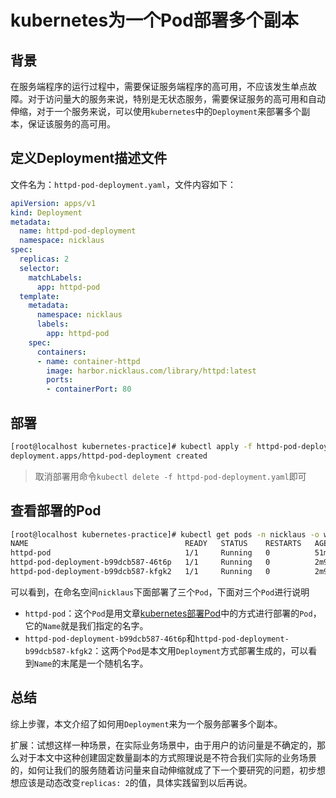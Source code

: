 # kubernetes为一个Pod部署多个副本
## 背景
在服务端程序的运行过程中，需要保证服务端程序的高可用，不应该发生单点故障。对于访问量大的服务来说，特别是无状态服务，需要保证服务的高可用和自动伸缩，对于一个服务来说，可以使用`kubernetes`中的`Deployment`来部署多个副本，保证该服务的高可用。

## 定义Deployment描述文件
文件名为：`httpd-pod-deployment.yaml`，文件内容如下：
```yaml
apiVersion: apps/v1
kind: Deployment
metadata:
  name: httpd-pod-deployment
  namespace: nicklaus
spec:
  replicas: 2
  selector:
    matchLabels:
      app: httpd-pod
  template:
    metadata:
      namespace: nicklaus
      labels:
        app: httpd-pod
    spec:
      containers:
      - name: container-httpd
        image: harbor.nicklaus.com/library/httpd:latest
        ports:
        - containerPort: 80
```

## 部署
```sh
[root@localhost kubernetes-practice]# kubectl apply -f httpd-pod-deployment.yaml 
deployment.apps/httpd-pod-deployment created
```
> 取消部署用命令`kubectl delete -f httpd-pod-deployment.yaml`即可

## 查看部署的Pod
```sh
[root@localhost kubernetes-practice]# kubectl get pods -n nicklaus -o wide
NAME                                   READY   STATUS    RESTARTS   AGE    IP             NODE           NOMINATED NODE   READINESS GATES
httpd-pod                              1/1     Running   0          51m    10.244.1.167   k8s-worker-1   <none>           <none>
httpd-pod-deployment-b99dcb587-46t6p   1/1     Running   0          2m9s   10.244.1.168   k8s-worker-1   <none>           <none>
httpd-pod-deployment-b99dcb587-kfgk2   1/1     Running   0          2m9s   10.244.1.169   k8s-worker-1   <none>           <none>
```
可以看到，在命名空间`nicklaus`下面部署了三个`Pod`，下面对三个`Pod`进行说明
* `httpd-pod`：这个`Pod`是用文章[kubernetes部署Pod](/Kubernetes/practice/kubernetes部署Pod)中的方式进行部署的`Pod`，它的`Name`就是我们指定的名字。
* `httpd-pod-deployment-b99dcb587-46t6p`和`httpd-pod-deployment-b99dcb587-kfgk2`：这两个`Pod`是本文用`Deployment`方式部署生成的，可以看到`Name`的末尾是一个随机名字。

## 总结
综上步骤，本文介绍了如何用`Deployment`来为一个服务部署多个副本。

扩展：试想这样一种场景，在实际业务场景中，由于用户的访问量是不确定的，那么对于本文中这种创建固定数量副本的方式照理说是不符合我们实际的业务场景的，如何让我们的服务随着访问量来自动伸缩就成了下一个要研究的问题，初步想想应该是动态改变`replicas: 2`的值，具体实践留到以后再说。